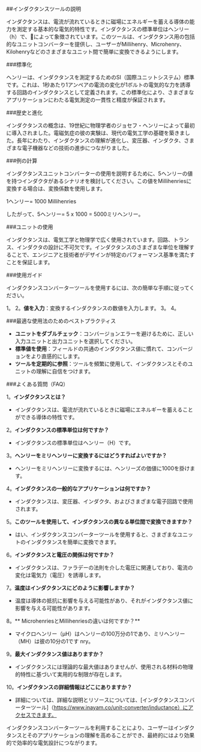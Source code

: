 ##インダクタンスツールの説明

インダクタンスは、電流が流れているときに磁場にエネルギーを蓄える導体の能力を測定する基本的な電気的特性です。インダクタンスの標準単位はヘンリー（h）で、🔌によって象徴されています。このツールは、インダクタンス用の包括的なユニットコンバーターを提供し、ユーザーがMillihenry、Microhenry、Kilohenryなどのさまざまなユニット間で簡単に変換できるようにします。

###標準化

ヘンリーは、インダクタンスを測定するためのSI（国際ユニットシステム）標準です。これは、1秒あたり1アンペアの電流の変化が1ボルトの電気的な力を誘導する回路のインダクタンスとして定義されます。この標準化により、さまざまなアプリケーションにわたる電気測定の一貫性と精度が保証されます。

###歴史と進化

インダクタンスの概念は、19世紀に物理学者のジョセフ・ヘンリーによって最初に導入されました。電磁気症の彼の実験は、現代の電気工学の基礎を築きました。長年にわたり、インダクタンスの理解が進化し、変圧器、インダクタ、さまざまな電子機器などの技術の進歩につながりました。

###例の計算

インダクタンスユニットコンバーターの使用を説明するために、5ヘンリーの値を持つインダクタがあるシナリオを検討してください。この値をMillihenriesに変換する場合は、変換係数を使用します。

1ヘンリー= 1000 Millihenries

したがって、5ヘンリー= 5 x 1000 = 5000ミリヘンリー。

###ユニットの使用

インダクタンスは、電気工学と物理学で広く使用されています。回路、トランス、インダクタの設計に不可欠です。インダクタンスのさまざまな単位を理解することで、エンジニアと技術者がデザインが特定のパフォーマンス基準を満たすことを保証します。

###使用ガイド

インダクタンスコンバーターツールを使用するには、次の簡単な手順に従ってください。

1。
2。**値を入力**：変換するインダクタンスの数値を入力します。
3。
4。

###最適な使用法のためのベストプラクティス

-  **ユニットをダブルチェック**：コンバージョンエラーを避けるために、正しい入力ユニットと出力ユニットを選択してください。
-  **標準値を使用**：フィールドの共通のインダクタンス値に慣れて、コンバージョンをより直感的にします。
-  **ツールを定期的に参照**：ツールを頻繁に使用して、インダクタンスとそのユニットの理解に自信をつけます。

###よくある質問（FAQ）

1。**インダクタンスとは？**
- インダクタンスは、電流が流れているときに磁場にエネルギーを蓄えることができる導体の特性です。

2。**インダクタンスの標準単位は何ですか？**
- インダクタンスの標準単位はヘンリー（H）です。

3。**ヘンリーをミリヘンリーに変換するにはどうすればよいですか？**
- ヘンリーをミリヘンリーに変換するには、ヘンリーズの価値に1000を掛けます。

4。**インダクタンスの一般的なアプリケーションは何ですか？**
- インダクタンスは、変圧器、インダクタ、およびさまざまな電子回路で使用されます。

5。**このツールを使用して、インダクタンスの異なる単位間で変換できますか？**
- はい、インダクタンスコンバーターツールを使用すると、さまざまなユニットのインダクタンスを簡単に変換できます。

6。**インダクタンスと電圧の関係は何ですか？**
- インダクタンスは、ファラデーの法則を介した電圧に関連しており、電流の変化は電気力（電圧）を誘導します。

7。**温度はインダクタンスにどのように影響しますか？**
- 温度は導体の抵抗に影響を与える可能性があり、それがインダクタンス値に影響を与える可能性があります。

8。** MicrohenriesとMillihenriesの違いは何ですか？**
- マイクロヘンリー（µH）はヘンリーの100万分の1であり、ミリヘンリー（MH）は彼の10分の1です nry。

9。**最大インダクタンス値はありますか？**
- インダクタンスには理論的な最大値はありませんが、使用される材料の物理的特性に基づいて実用的な制限が存在します。

10。**インダクタンスの詳細情報はどこにありますか？**
- 詳細については、詳細な説明とリソースについては、[インダクタンスコンバーターツール]（https://www.inayam.co/unit-converter/inductance）にアクセスできます。

インダクタンスコンバーターツールを利用することにより、ユーザーはインダクタンスとそのアプリケーションの理解を高めることができ、最終的にはより効果的で効率的な電気設計につながります。